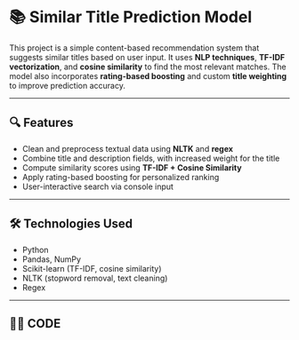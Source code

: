 # 📚 Similar Title Prediction Model

This project is a simple content-based recommendation system that suggests similar titles based on user input. It uses **NLP techniques**, **TF-IDF vectorization**, and **cosine similarity** to find the most relevant matches. The model also incorporates **rating-based boosting** and custom **title weighting** to improve prediction accuracy.

---

## 🔍 Features

- Clean and preprocess textual data using **NLTK** and **regex**
- Combine title and description fields, with increased weight for the title
- Compute similarity scores using **TF-IDF + Cosine Similarity**
- Apply rating-based boosting for personalized ranking
- User-interactive search via console input

---

## 🛠️ Technologies Used

- Python
- Pandas, NumPy
- Scikit-learn (TF-IDF, cosine similarity)
- NLTK (stopword removal, text cleaning)
- Regex

---


## 👨‍💻 CODE


